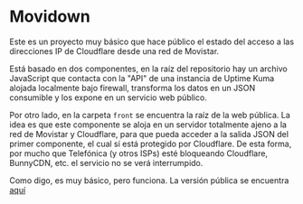 # Movidown

Este es un proyecto muy básico que hace público el estado del acceso a las direcciones IP de Cloudflare desde una red de Movistar.

Está basado en dos componentes, en la raíz del repositorio hay un archivo JavaScript que contacta con la "API" de una instancia de
Uptime Kuma alojada localmente bajo firewall, transforma los datos en un JSON consumible y los expone en un servicio web público.

Por otro lado, en la carpeta ``front`` se encuentra la raíz de la web pública. La idea es que este componente se aloja en un
servidor totalmente ajeno a la red de Movistar y Cloudflare, para que pueda acceder a la salida JSON del primer componente, el cual
sí está protegido por Cloudflare. De esta forma, por mucho que Telefónica (y otros ISPs) esté bloqueando Cloudflare, BunnyCDN, etc.
el servicio no se verá interrumpido.

Como digo, es muy básico, pero funciona. La versión pública se encuentra [aquí](https://movidown.raul.md/)
